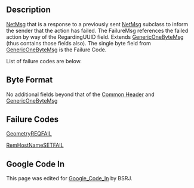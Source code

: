 ## Description

[NetMsg](IBME_GeometryService#NetMsg_Class.md) that is a
response to a previously sent
[NetMsg](IBME_GeometryService#NetMsg_Class.md) subclass to
inform the sender that the action has failed. The FailureMsg references
the failed action by way of the RegardingUUID field. Extends
[GenericOneByteMsg](GenericOneByteMsg.md) (thus contains those
fields also). The single byte field from
[GenericOneByteMsg](GenericOneByteMsg.md) is the Failure Code.

List of failure codes are below.<BSRJ>

## Byte Format

No additional fields beyond that of the [Common
Header](../misc/NetMsgTypes.md) and
[GenericOneByteMsg](GenericOneByteMsg.md)

## Failure Codes

[GeometryREQFAIL](GeometryREQFAIL.md)<BSRJ>

[RemHostNameSETFAIL](RemHostNameSETFAIL.md)<BSRJ>

## Google Code In

This page was edited for [Google_Code_In](../Google_Code_In.md)
by BSRJ.
